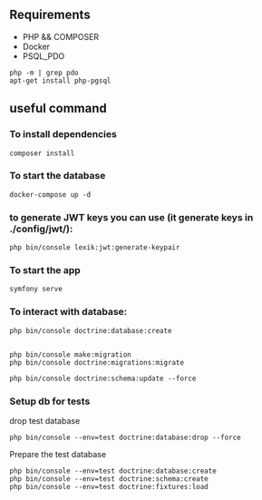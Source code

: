 ## Requirements


- PHP && COMPOSER
- Docker
- PSQL_PDO
```shell
php -m | grep pdo
apt-get install php-pgsql
```

## useful command
### To install dependencies
```shell
composer install
```
### To start the database
```shell
docker-compose up -d
```

### to generate JWT keys you can use (it generate keys in ./config/jwt/):
```shell
php bin/console lexik:jwt:generate-keypair
```
### To start the app
```shell
symfony serve
```

### To interact with database:
```shell
php bin/console doctrine:database:create
```

```shell

php bin/console make:migration
php bin/console doctrine:migrations:migrate
```

```shell
php bin/console doctrine:schema:update --force
```

### Setup db for tests
drop test database
```shell
php bin/console --env=test doctrine:database:drop --force
```
Prepare the test database
```shell
php bin/console --env=test doctrine:database:create
php bin/console --env=test doctrine:schema:create
php bin/console --env=test doctrine:fixtures:load
```
